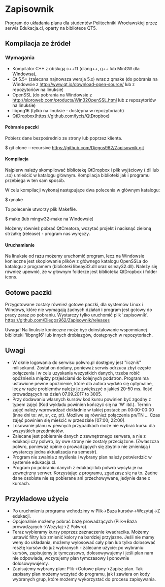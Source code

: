 # Zapisownik

Program do układania planu dla studentów Politechniki Wrocławskiej przez serwis Edukacja.cl, oparty na bibliotece QT5.

## Kompilacja ze źródeł

### Wymagania
* Kompilator C++ z obsługą c++11 (clang++, g++ lub MinGW dla Windowsa),
* Qt 5.5+ (zalecana najnowsza wersja 5.x) wraz z qmake (do pobrania na Windowsie z http://www.qt.io/download-open-source/ lub z repozytoriów na linuksie)
* OpenSSL (do pobrania na Windowsie z http://slproweb.com/products/Win32OpenSSL.html lub z repozytoriów na linuksie)
* libpng16 (tylko na linuksie - dostępna w repozytoriach)
* QtDropbox(https://github.com/lycis/QtDropbox)

#### Pobranie paczki

Pobierz dane bezpośrednio ze strony lub poprzez klienta.

$ git clone --recursive https://github.com/Diegos962/Zapisownik.git

#### Kompilacja

Najpierw należy skompilować bibliotekę QtDropbox i plik wyjściowy (.dll lub .so) umieścić w katalogu głównym. Kompilacja biblioteki jak i programu przebiega w ten sam sposób.

W celu kompilacji wykonaj następujące dwa polecenia w głównym katalogu:

$ qmake

To polecenie utworzy plik Makefile.

$ make (lub mingw32-make na Windowsie)

Możemy również pobrać QtCreatora, wczytać projekt i nacisnąć zieloną strzałkę (release) - program nas wyręczy.

#### Uruchamianie

Na linuksie od razu możemy uruchomić program, lecz na Windowsie konieczne jest skopiowanie plików z głównego katalogu OpenSSLa do katalogu z programem (biblioteki libeay32.dll oraz ssleay32.dll). Należy się również upewnić, że w głównym folderze jest biblioteka QtDropbox i folder icons.

## Gotowe paczki
Przygotowane zostały również gotowe paczki, dla systemów Linux i Windows, które nie wymagają żadnych działań i program jest gotowy do pracy zaraz po pobraniu. Wystarczy tylko uruchomić plik 'zapisownik'.
https://github.com/Diegos962/Zapisownik/releases

Uwaga! Na linuksie konieczne może być doinstalowanie wspomnianej biblioteki 'libpng16' lub innych drobiazgów, dostępnych w repozytoriach.

## Uwagi

* W oknie logowania do serwisu polwro.pl dostępny jest "licznik" milisekund. Został on dodany, ponieważ serwis odrzuca zbyt częste połączenia i w celu uzyskania wszystkich danych, trzeba robić opóźnienia między przjeściami do kolejnych podstron. Program ma ustawione pewne opóźnienie, które dla autora wydało się optymalne, lecz w razie problemów należy je zwiększyć o jakieś 20-50 ms. Ilość prowadzących na dzień 07.09.2017 to 3005.
* Przy dodawaniu własnych kursów kod kursu powinien być zgodny z typem zajęć (Kod wykładu powinien kończyć się na 'W' itd.). Termin zajęć należy wprowadzać dokładnie w takiej postaci: pn 00:00-00:00 (inne dni to: wt, sr, cz, pt). Możliwe są również połączenia pn/TN ... Czas zajęć powinien się mieścić w przedziale [07:00; 22:00].
* Losowanie planu w pewnych przypadkach może nie wybrać kursu dla wszystkich przedmiotów.
* Zalecane jest pobieranie danych z zewnętrznego serwera, a nie z edukacji czy polwro, by owe strony nie zostały przeciążone. (Zwłaszcza polwro, ponieważ opinie o prowadzących się zbytnio nie zmieniają i wystarczy jedna aktualizacja na semestr).
* Program nie zwalnia z myślenia i wybrany plan należy potwierdzić w systemie edukacja.cl.
* Program po pobraniu danych z edukacji lub polwro wysyła je na zewnętrzny serwer. Korzystając z programu, zgadzasz się na to. Żadne dane osobiste nie są pobierane ani przechowywane, jedynie dane o kursach.

## Przykładowe użycie
* Po uruchmieniu programu wchodzimy w Plik->Baza kursów->Wczytaj->Z edukacji.
* Opcjonalnie możemy pobrać bazę prowadzących (Plik->Baza prowadzących->Wczytaj->Z Polwro).
* Teraz wybieramy kursy poprzez zaznaczenie kwadracika. Możemy ustawić filtry lub zmienić kolory na bardziej przyjazne. Jeśli nie mamy weny do układania, możemy wylosować cały plan lub tylko dolosować resztę kursów do już wybranych - zalecane użycie: po wybraniu kursów, zapisujemy je tymczasowo, dolosowywujemy i jeśli plan nam nie odpowiada, wczytujemy plan tymczasowy i ponownie dolosowywujemy.
* Zapisujemy wybrany plan: Plik->Gotowe plany->Zapisz plan. Tak zapisany plan możemy wczytać do programu, jak i zawiera on kody wybranych grup, które możemy wykorzystać do procesu zapisywania.
